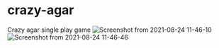# crazy-agar
Crazy agar single play game
![Screenshot from 2021-08-24 11-46-10](https://user-images.githubusercontent.com/73165114/130586980-13b9619d-e315-4ba0-b92f-ada5d313438c.png)
![Screenshot from 2021-08-24 11-46-46](https://user-images.githubusercontent.com/73165114/130586983-b1e99250-c9ed-49e3-ae1e-520f06003047.png)

